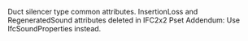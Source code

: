 Duct silencer type common attributes.
InsertionLoss and RegeneratedSound attributes deleted in IFC2x2 Pset Addendum: Use IfcSoundProperties instead.